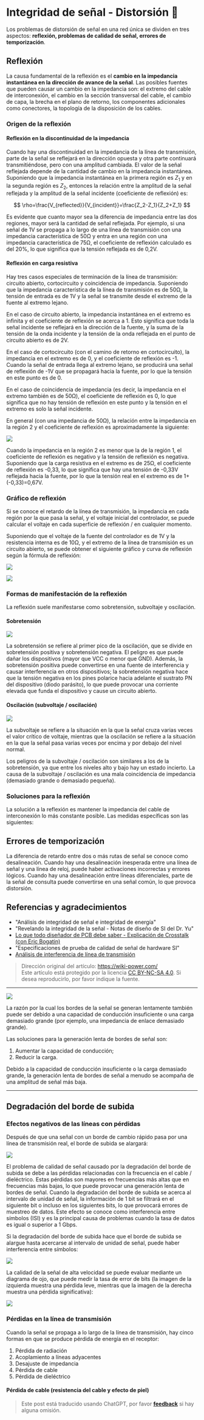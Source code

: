 # Integridad de señal - Distorsión 🚧

Los problemas de distorsión de señal en una red única se dividen en tres aspectos: **reflexión, problemas de calidad de señal, errores de temporización**.

## Reflexión

La causa fundamental de la reflexión es el **cambio en la impedancia instantánea en la dirección de avance de la señal**. Las posibles fuentes que pueden causar un cambio en la impedancia son: el extremo del cable de interconexión, el cambio en la sección transversal del cable, el cambio de capa, la brecha en el plano de retorno, los componentes adicionales como conectores, la topología de la disposición de los cables.

### Origen de la reflexión

#### Reflexión en la discontinuidad de la impedancia

Cuando hay una discontinuidad en la impedancia de la línea de transmisión, parte de la señal se reflejará en la dirección opuesta y otra parte continuará transmitiéndose, pero con una amplitud cambiada. El valor de la señal reflejada depende de la cantidad de cambio en la impedancia instantánea. Suponiendo que la impedancia instantánea en la primera región es $Z_1$ y en la segunda región es $Z_2$, entonces la relación entre la amplitud de la señal reflejada y la amplitud de la señal incidente (coeficiente de reflexión) es:

$$
\rho=\frac{V_{reflected}}{V_{incident}}=\frac{Z_2-Z_1}{Z_2+Z_1}
$$

Es evidente que cuanto mayor sea la diferencia de impedancia entre las dos regiones, mayor será la cantidad de señal reflejada. Por ejemplo, si una señal de 1V se propaga a lo largo de una línea de transmisión con una impedancia característica de 50Ω y entra en una región con una impedancia característica de 75Ω, el coeficiente de reflexión calculado es del 20%, lo que significa que la tensión reflejada es de 0,2V.

#### Reflexión en carga resistiva

Hay tres casos especiales de terminación de la línea de transmisión: circuito abierto, cortocircuito y coincidencia de impedancia. Suponiendo que la impedancia característica de la línea de transmisión es de 50Ω, la tensión de entrada es de 1V y la señal se transmite desde el extremo de la fuente al extremo lejano.

En el caso de circuito abierto, la impedancia instantánea en el extremo es infinita y el coeficiente de reflexión se acerca a 1. Esto significa que toda la señal incidente se reflejará en la dirección de la fuente, y la suma de la tensión de la onda incidente y la tensión de la onda reflejada en el punto de circuito abierto es de 2V.

En el caso de cortocircuito (con el camino de retorno en cortocircuito), la impedancia en el extremo es de 0, y el coeficiente de reflexión es -1. Cuando la señal de entrada llega al extremo lejano, se producirá una señal de reflexión de -1V que se propagará hacia la fuente, por lo que la tensión en este punto es de 0.

En el caso de coincidencia de impedancia (es decir, la impedancia en el extremo también es de 50Ω), el coeficiente de reflexión es 0, lo que significa que no hay tensión de reflexión en este punto y la tensión en el extremo es solo la señal incidente.

En general (con una impedancia de 50Ω), la relación entre la impedancia en la región 2 y el coeficiente de reflexión es aproximadamente la siguiente:

![](https://wiki-media-1253965369.cos.ap-guangzhou.myqcloud.com/img/20221210182554.png)

Cuando la impedancia en la región 2 es menor que la de la región 1, el coeficiente de reflexión es negativo y la tensión de reflexión es negativa. Suponiendo que la carga resistiva en el extremo es de 25Ω, el coeficiente de reflexión es -0,33, lo que significa que hay una tensión de -0,33V reflejada hacia la fuente, por lo que la tensión real en el extremo es de 1+(-0,33)=0,67V.

### Gráfico de reflexión

Si se conoce el retardo de la línea de transmisión, la impedancia en cada región por la que pasa la señal, y el voltaje inicial del controlador, se puede calcular el voltaje en cada superficie de reflexión / en cualquier momento.

Suponiendo que el voltaje de la fuente del controlador es de 1V y la resistencia interna es de 10Ω, y el extremo de la línea de transmisión es un circuito abierto, se puede obtener el siguiente gráfico y curva de reflexión según la fórmula de reflexión:

![](https://wiki-media-1253965369.cos.ap-guangzhou.myqcloud.com/img/20221210182654.png)

![](https://wiki-media-1253965369.cos.ap-guangzhou.myqcloud.com/img/20221210182717.png)

### Formas de manifestación de la reflexión

La reflexión suele manifestarse como sobretensión, subvoltaje y oscilación.

#### Sobretensión

![](https://wiki-media-1253965369.cos.ap-guangzhou.myqcloud.com/img/20211220091443.png)

La sobretensión se refiere al primer pico de la oscilación, que se divide en sobretensión positiva y sobretensión negativa. El peligro es que puede dañar los dispositivos (mayor que VCC o menor que GND). Además, la sobretensión positiva puede convertirse en una fuente de interferencia y causar interferencia en otros dispositivos; la sobretensión negativa hace que la tensión negativa en los pines polarice hacia adelante el sustrato PN del dispositivo (diodo parásito), lo que puede provocar una corriente elevada que funda el dispositivo y cause un circuito abierto.

#### Oscilación (subvoltaje / oscilación)

![](https://wiki-media-1253965369.cos.ap-guangzhou.myqcloud.com/img/20211220094236.png)

La subvoltaje se refiere a la situación en la que la señal cruza varias veces el valor crítico de voltaje, mientras que la oscilación se refiere a la situación en la que la señal pasa varias veces por encima y por debajo del nivel normal.

Los peligros de la subvoltaje / oscilación son similares a los de la sobretensión, ya que entre los niveles alto y bajo hay un estado incierto. La causa de la subvoltaje / oscilación es una mala coincidencia de impedancia (demasiado grande o demasiado pequeña).

### Soluciones para la reflexión

La solución a la reflexión es mantener la impedancia del cable de interconexión lo más constante posible. Las medidas específicas son las siguientes:

## Errores de temporización

La diferencia de retardo entre dos o más rutas de señal se conoce como desalineación. Cuando hay una desalineación inesperada entre una línea de señal y una línea de reloj, puede haber activaciones incorrectas y errores lógicos. Cuando hay una desalineación entre líneas diferenciales, parte de la señal de consulta puede convertirse en una señal común, lo que provoca distorsión.

## Referencias y agradecimientos

- "Análisis de integridad de señal e integridad de energía" 
- "Revelando la integridad de la señal - Notas de diseño de SI del Dr. Yu" 
- [Lo que todo diseñador de PCB debe saber - Explicación de Crosstalk (con Eric Bogatin)](https://www.youtube.com/watch?v=EF7SxgcDfCo) 
- "Especificaciones de prueba de calidad de señal de hardware SI" 
- [Análisis de interferencia de línea de transmisión](https://blog.csdn.net/weixin_40877615/article/details/95329866)

> Dirección original del artículo: <https://wiki-power.com/>  
> Este artículo está protegido por la licencia [CC BY-NC-SA 4.0](https://creativecommons.org/licenses/by/4.0/deed.zh). Si desea reproducirlo, por favor indique la fuente.

---

![](https://wiki-media-1253965369.cos.ap-guangzhou.myqcloud.com/img/20211220093258.png)

La razón por la cual los bordes de la señal se generan lentamente también puede ser debido a una capacidad de conducción insuficiente o una carga demasiado grande (por ejemplo, una impedancia de enlace demasiado grande).

Las soluciones para la generación lenta de bordes de señal son:

1. Aumentar la capacidad de conducción;
2. Reducir la carga.

Debido a la capacidad de conducción insuficiente o la carga demasiado grande, la generación lenta de bordes de señal a menudo se acompaña de una amplitud de señal más baja.

---

## Degradación del borde de subida

### Efectos negativos de las líneas con pérdidas

Después de que una señal con un borde de cambio rápido pasa por una línea de transmisión real, el borde de subida se alargará:

![](https://wiki-media-1253965369.cos.ap-guangzhou.myqcloud.com/img/20220105174702.png)

El problema de calidad de señal causado por la degradación del borde de subida se debe a las pérdidas relacionadas con la frecuencia en el cable / dieléctrico. Estas pérdidas son mayores en frecuencias más altas que en frecuencias más bajas, lo que puede provocar una generación lenta de bordes de señal. Cuando la degradación del borde de subida se acerca al intervalo de unidad de señal, la información de 1 bit se filtrará en el siguiente bit o incluso en los siguientes bits, lo que provocará errores de muestreo de datos. Este efecto se conoce como interferencia entre símbolos (ISI) y es la principal causa de problemas cuando la tasa de datos es igual o superior a 1 Gbps.

Si la degradación del borde de subida hace que el borde de subida se alargue hasta acercarse al intervalo de unidad de señal, puede haber interferencia entre símbolos:

![](https://wiki-media-1253965369.cos.ap-guangzhou.myqcloud.com/img/20220110093600.png)

La calidad de la señal de alta velocidad se puede evaluar mediante un diagrama de ojo, que puede medir la tasa de error de bits (la imagen de la izquierda muestra una pérdida leve, mientras que la imagen de la derecha muestra una pérdida significativa):

![](https://wiki-media-1253965369.cos.ap-guangzhou.myqcloud.com/img/20220110104943.png)

### Pérdidas en la línea de transmisión

Cuando la señal se propaga a lo largo de la línea de transmisión, hay cinco formas en que se produce pérdida de energía en el receptor:

1. Pérdida de radiación
2. Acoplamiento a líneas adyacentes
3. Desajuste de impedancia
4. Pérdida de cable
5. Pérdida de dieléctrico

#### Pérdida de cable (resistencia del cable y efecto de piel)

> Este post está traducido usando ChatGPT, por favor [**feedback**](https://github.com/linyuxuanlin/Wiki_MkDocs/issues/new) si hay alguna omisión.